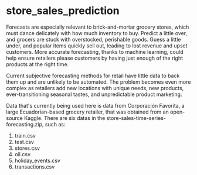 # store_sales_prediction
Forecasts are especially relevant to brick-and-mortar grocery stores, which must dance delicately with how much inventory to buy. Predict a little over, and grocers are stuck with overstocked, perishable goods. Guess a little under, and popular items quickly sell out, leading to lost revenue and upset customers. More accurate forecasting, thanks to machine learning, could help ensure retailers please customers by having just enough of the right products at the right time.

Current subjective forecasting methods for retail have little data to back them up and are unlikely to be automated. The problem becomes even more complex as retailers add new locations with unique needs, new products, ever-transitioning seasonal tastes, and unpredictable product marketing.

Data that's currently being used here is data from Corporación Favorita, a large Ecuadorian-based grocery retailer, that was obtained from an open-source Kaggle. There are six datas in the store-sales-time-series-forecasting.zip, such as:
1. train.csv
2. test.csv
3. stores.csv
4. oil.csv
5. holiday_events.csv
6. transactions.csv
